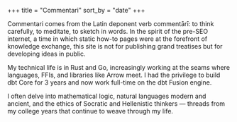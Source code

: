 +++
title = "Commentari"
sort_by = "date"
+++

Commentari comes from the Latin deponent verb commentārī: to think carefully, to meditate, to sketch in words. In the spirit of the pre-SEO internet, a time in which static how-to pages were at the forefront of knowledge exchange, this site is not for publishing grand treatises but for developing ideas in public.


My technical life is in Rust and Go, increasingly working at the seams where languages, FFIs, and libraries like Arrow meet. I had the privilege to build dbt Core for 3 years and now work full-time on the dbt Fusion engine.


I often delve into mathematical logic, natural languages modern and ancient, and the ethics of Socratic and Hellenistic thinkers — threads from my college years that continue to weave through my life.
